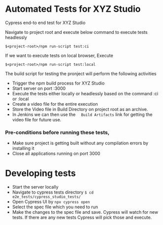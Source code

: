 # Automated Tests for XYZ Studio 

Cypress end-to end test for XYZ Studio 

Navigate to project root and execute below command to execute tests headlessly

`$<project-root>/npm run-script test:ci` 

If we want to execute tests on local browser, Execute 

`$<project-root>/npm run-script test:local` 

The build script for testing the pronject will perform the following activities
- Trigger the npm build process for XYZ Studio
- Start server on port :3000
- Execute the tests either locally or headlessly based on the command :ci or :local
- Create a video file for the entire execution
- Store the Video file in Build Directory on project root as an archive.
- In Jenkins we can then use the `	Build Artifacts`  link for getting the video file for future use.


### Pre-conditions before running these tests, 
- Make sure project is getting built without any compilation errors by installing it
- Close all applications running on port 3000


# Developing tests 
- Start the server locally
- Navigate to cypress tests directory
`$ cd e2e_tests/cypress_studio_tests/`
- Open Cypress UI by 
`npx cypress open`
- Select the spec file which you need to run
- Make the changes to the spec file and save. Cypress will watch for new tests. If there are any new tests Cypress will pick those and execute.
